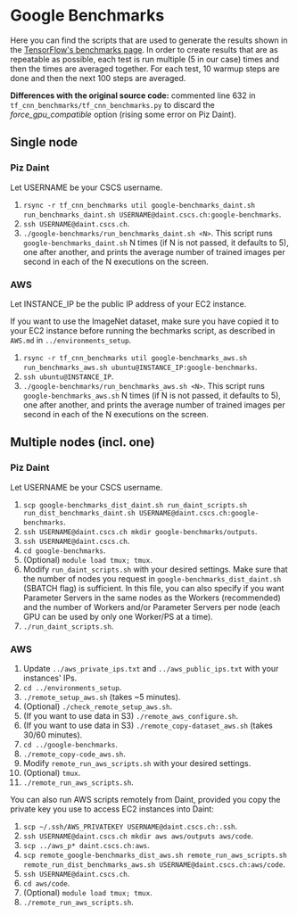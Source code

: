 # Google Benchmarks

Here you can find the scripts that are used to generate the results shown in the [TensorFlow's benchmarks page](https://www.tensorflow.org/performance/benchmarks).
In order to create results that are as repeatable as possible, each test is run multiple (5 in our case) times and then the times are averaged together. For each test, 10 warmup steps are done and then the next 100 steps are averaged.

**Differences with the original source code:**
commented line 632 in `tf_cnn_benchmarks/tf_cnn_benchmarks.py` to discard the *force_gpu_compatible* option (rising some error on Piz Daint).


## Single node

### Piz Daint
Let USERNAME be your CSCS username.

1. `rsync -r tf_cnn_benchmarks util google-benchmarks_daint.sh run_benchmarks_daint.sh USERNAME@daint.cscs.ch:google-benchmarks`.
2. `ssh USERNAME@daint.cscs.ch`.
3. `./google-benchmarks/run_benchmarks_daint.sh <N>`.
This script runs `google-benchmarks_daint.sh` N times (if N is not passed, it defaults to 5), one after another, and prints the average number of trained images per second in each of the N executions on the screen.

### AWS
Let INSTANCE_IP be the public IP address of your EC2 instance.

If you want to use the ImageNet dataset, make sure you have copied it to your EC2 instance before running the bechmarks script, as described in `AWS.md` in `../environments_setup`.

1. `rsync -r tf_cnn_benchmarks util google-benchmarks_aws.sh run_benchmarks_aws.sh ubuntu@INSTANCE_IP:google-benchmarks`.
2. `ssh ubuntu@INSTANCE_IP`.
3. `./google-benchmarks/run_benchmarks_aws.sh <N>`.
This script runs `google-benchmarks_aws.sh` N times (if N is not passed, it defaults to 5), one after another, and prints the average number of trained images per second in each of the N executions on the screen.


## Multiple nodes (incl. one)

### Piz Daint
Let USERNAME be your CSCS username.

1. `scp google-benchmarks_dist_daint.sh run_daint_scripts.sh run_dist_benchmarks_daint.sh USERNAME@daint.cscs.ch:google-benchmarks`.
2. `ssh USERNAME@daint.cscs.ch mkdir google-benchmarks/outputs`.
3. `ssh USERNAME@daint.cscs.ch`.
4. `cd google-benchmarks`.
5. (Optional) `module load tmux; tmux`.
6. Modify `run_daint_scripts.sh` with your desired settings.
Make sure that the number of nodes you request in `google-benchmarks_dist_daint.sh` (SBATCH flag) is sufficient. In this file, you can also specify if you want Parameter Servers in the same nodes as the Workers (recommended) and the number of Workers and/or Parameter Servers per node (each GPU can be used by only one Worker/PS at a time).
7. `./run_daint_scripts.sh`.

### AWS
1. Update `../aws_private_ips.txt` and `../aws_public_ips.txt` with your instances' IPs.
2. `cd ../environments_setup`.
3. `./remote_setup_aws.sh` (takes ~5 minutes).
4. (Optional) `./check_remote_setup_aws.sh`.
5. (If you want to use data in S3) `./remote_aws_configure.sh`.
6. (If you want to use data in S3) `./remote_copy-dataset_aws.sh` (takes 30/60 minutes).
7. `cd ../google-benchmarks`.
8. `./remote_copy-code_aws.sh`.
9. Modify `remote_run_aws_scripts.sh` with your desired settings.
10. (Optional) `tmux`.
11. `./remote_run_aws_scripts.sh`.

You can also run AWS scripts remotely from Daint, provided you copy the private key you use to access EC2 instances into Daint:

1. `scp ~/.ssh/AWS_PRIVATEKEY USERNAME@daint.cscs.ch:.ssh`.
2. `ssh USERNAME@daint.cscs.ch mkdir aws aws/outputs aws/code`.
3. `scp ../aws_p* daint.cscs.ch:aws`.
4. `scp remote_google-benchmarks_dist_aws.sh remote_run_aws_scripts.sh remote_run_dist_benchmarks_aws.sh USERNAME@daint.cscs.ch:aws/code`.
5. `ssh USERNAME@daint.cscs.ch`.
6. `cd aws/code`.
7. (Optional) `module load tmux; tmux`.
8. `./remote_run_aws_scripts.sh`.

